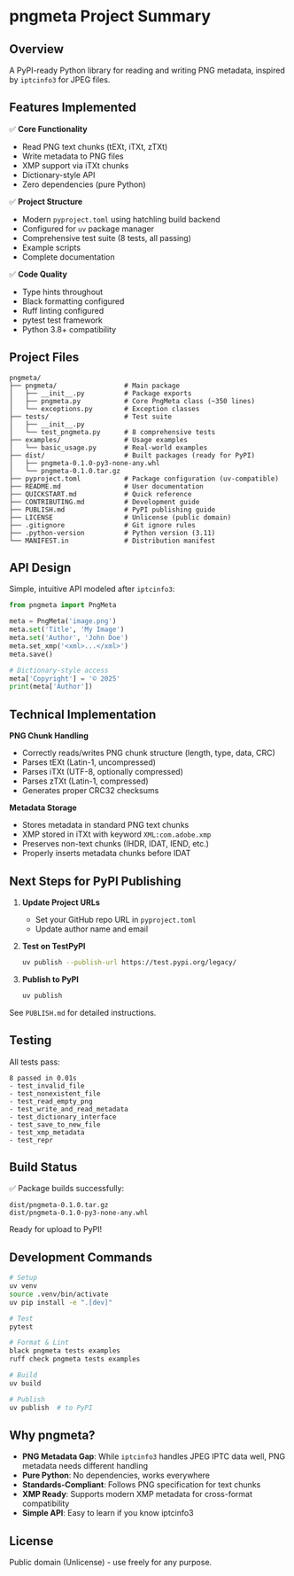 # pngmeta Project Summary

## Overview

A PyPI-ready Python library for reading and writing PNG metadata, inspired by `iptcinfo3` for JPEG files.

## Features Implemented

✅ **Core Functionality**
- Read PNG text chunks (tEXt, iTXt, zTXt)
- Write metadata to PNG files
- XMP support via iTXt chunks
- Dictionary-style API
- Zero dependencies (pure Python)

✅ **Project Structure**
- Modern `pyproject.toml` using hatchling build backend
- Configured for `uv` package manager
- Comprehensive test suite (8 tests, all passing)
- Example scripts
- Complete documentation

✅ **Code Quality**
- Type hints throughout
- Black formatting configured
- Ruff linting configured
- pytest test framework
- Python 3.8+ compatibility

## Project Files

```
pngmeta/
├── pngmeta/                 # Main package
│   ├── __init__.py          # Package exports
│   ├── pngmeta.py           # Core PngMeta class (~350 lines)
│   └── exceptions.py        # Exception classes
├── tests/                   # Test suite
│   ├── __init__.py
│   └── test_pngmeta.py      # 8 comprehensive tests
├── examples/                # Usage examples
│   └── basic_usage.py       # Real-world examples
├── dist/                    # Built packages (ready for PyPI)
│   ├── pngmeta-0.1.0-py3-none-any.whl
│   └── pngmeta-0.1.0.tar.gz
├── pyproject.toml           # Package configuration (uv-compatible)
├── README.md                # User documentation
├── QUICKSTART.md            # Quick reference
├── CONTRIBUTING.md          # Development guide
├── PUBLISH.md               # PyPI publishing guide
├── LICENSE                  # Unlicense (public domain)
├── .gitignore               # Git ignore rules
├── .python-version          # Python version (3.11)
└── MANIFEST.in              # Distribution manifest
```

## API Design

Simple, intuitive API modeled after `iptcinfo3`:

```python
from pngmeta import PngMeta

meta = PngMeta('image.png')
meta.set('Title', 'My Image')
meta.set('Author', 'John Doe')
meta.set_xmp('<xml>...</xml>')
meta.save()

# Dictionary-style access
meta['Copyright'] = '© 2025'
print(meta['Author'])
```

## Technical Implementation

**PNG Chunk Handling**
- Correctly reads/writes PNG chunk structure (length, type, data, CRC)
- Parses tEXt (Latin-1, uncompressed)
- Parses iTXt (UTF-8, optionally compressed)
- Parses zTXt (Latin-1, compressed)
- Generates proper CRC32 checksums

**Metadata Storage**
- Stores metadata in standard PNG text chunks
- XMP stored in iTXt with keyword `XML:com.adobe.xmp`
- Preserves non-text chunks (IHDR, IDAT, IEND, etc.)
- Properly inserts metadata chunks before IDAT

## Next Steps for PyPI Publishing

1. **Update Project URLs**
   - Set your GitHub repo URL in `pyproject.toml`
   - Update author name and email

2. **Test on TestPyPI**
   ```bash
   uv publish --publish-url https://test.pypi.org/legacy/
   ```

3. **Publish to PyPI**
   ```bash
   uv publish
   ```

See `PUBLISH.md` for detailed instructions.

## Testing

All tests pass:
```
8 passed in 0.01s
- test_invalid_file
- test_nonexistent_file
- test_read_empty_png
- test_write_and_read_metadata
- test_dictionary_interface
- test_save_to_new_file
- test_xmp_metadata
- test_repr
```

## Build Status

✅ Package builds successfully:
```
dist/pngmeta-0.1.0.tar.gz
dist/pngmeta-0.1.0-py3-none-any.whl
```

Ready for upload to PyPI!

## Development Commands

```bash
# Setup
uv venv
source .venv/bin/activate
uv pip install -e ".[dev]"

# Test
pytest

# Format & Lint
black pngmeta tests examples
ruff check pngmeta tests examples

# Build
uv build

# Publish
uv publish  # to PyPI
```

## Why pngmeta?

- **PNG Metadata Gap**: While `iptcinfo3` handles JPEG IPTC data well, PNG metadata needs different handling
- **Pure Python**: No dependencies, works everywhere
- **Standards-Compliant**: Follows PNG specification for text chunks
- **XMP Ready**: Supports modern XMP metadata for cross-format compatibility
- **Simple API**: Easy to learn if you know iptcinfo3

## License

Public domain (Unlicense) - use freely for any purpose.
